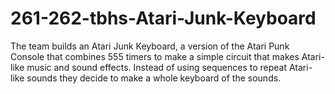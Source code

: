 # 261-262-tbhs-Atari-Junk-Keyboard
The team builds an Atari Junk Keyboard, a version of the Atari Punk Console that combines 555 timers to make a simple circuit that makes Atari-like music and sound effects. Instead of using sequences to repeat Atari-like sounds they decide to make a whole keyboard of the sounds.
